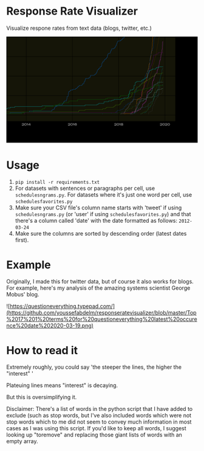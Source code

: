 # Response Rate Visualizer
Visualize respone rates from text data (blogs, twitter, etc.)

![Schedules of reinforcement](https://github.com/youssefabdelm/responseratevisualizer/blob/master/Schedules%20of%20Reinforcement.png)

# Usage
1. ```pip install -r requirements.txt```
2. For datasets with sentences or paragraphs per cell, use `schedulesngrams.py`. For datasets where it's just one word per cell, use `schedulesfavorites.py`
3. Make sure your CSV file's column name starts with 'tweet' if using `schedulesngrams.py` (or 'user' if using `schedulesfavorites.py`) and that there's a column called 'date' with the date formatted as follows: `2012-03-24`
4. Make sure the columns are sorted by descending order (latest dates first).

# Example
Originally, I made this for twitter data, but of course it also works for blogs. For example, here's my analysis of the amazing systems scientist George Mobus' blog.

![https://questioneverything.typepad.com/](https://github.com/youssefabdelm/responseratevisualizer/blob/master/Top%2017%201%20terms%20for%20questioneverything%20latest%20occurence%20date%202020-03-19.png)

# How to read it

Extremely roughly, you could say 'the steeper the lines, the higher the "interest" ' 

Plateuing lines means "interest" is decaying.

But this is oversimplifying it.

Disclaimer: There's a list of words in the python script that I have added to exclude (such as stop words, but I've also included words which were not stop words which to me did not seem to convey much information in most cases as I was using this script. If you'd like to keep all words, I suggest looking up "toremove" and replacing those giant lists of words with an empty array.
